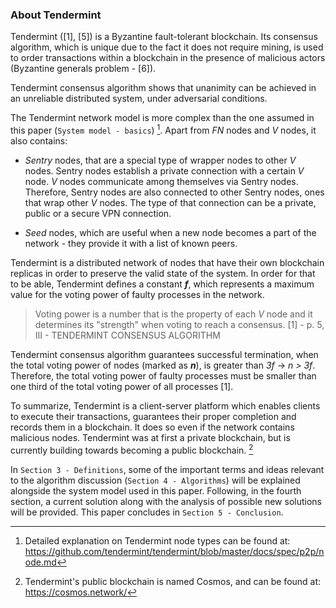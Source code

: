 ### About Tendermint

Tendermint ([1], [5]) is a Byzantine fault-tolerant blockchain. Its consensus algorithm, which is unique due to the fact it does not require mining, is used to order transactions within a blockchain in the presence of malicious actors (Byzantine generals problem - [6]). 

Tendermint consensus algorithm shows that unanimity can be achieved in an unreliable distributed system, under adversarial conditions.

The Tendermint network model is more complex than the one assumed in this paper (`System model - basics`) [^1]. Apart from *FN* nodes and *V* nodes, it also contains: 

* *Sentry* nodes, that are a special type of wrapper nodes to other *V* nodes. Sentry nodes establish a private connection with a certain *V* node. *V* nodes communicate among themselves via Sentry nodes. Therefore, Sentry nodes are also connected to other Sentry nodes, ones that wrap other *V* nodes. The type of that connection can be a private, public or a secure VPN connection. 

* *Seed* nodes, which are useful when a new node becomes a part of the network - they provide it with a list of known peers.

Tendermint is a distributed network of nodes that have their own blockchain replicas in order to preserve the valid state of the system. In order for that to be able, Tendermint defines a constant ***f***, which represents a maximum value for the voting power of faulty processes in the network.

> Voting power is a number that is the property of each *V* node and it determines its "strength" when voting to reach a consensus. [1] - p. 5, III - TENDERMINT CONSENSUS ALGORITHM

Tendermint consensus algorithm guarantees successful termination, when the total voting power of nodes (marked as ***n***), is greater than *3f* → *n > 3f*. Therefore, the total voting power of faulty processes must be smaller than one third of the total voting power of all processes [1].

To summarize, Tendermint is a client-server platform which enables clients to execute their transactions, guarantees their proper completion and records them in a blockchain. It does so even if the network contains malicious nodes. Tendermint was at first a private blockchain, but is currently building towards becoming a public blockchain. [^2]

In `Section 3 - Definitions`, some of the important terms and ideas relevant to the algorithm discussion (`Section 4 - Algorithms`) will be explained alongside the system model used in this paper. Following, in the fourth section, a current solution along with the analysis of possible new solutions will be provided. This paper concludes in `Section 5 - Conclusion`.

[^1]: Detailed explanation on Tendermint node types can be found at: <https://github.com/tendermint/tendermint/blob/master/docs/spec/p2p/node.md>

[^2]: Tendermint's public blockchain is named Cosmos, and can be found at: <https://cosmos.network/>



<!--stackedit_data:
eyJoaXN0b3J5IjpbLTEwMzc3NTA0NDEsNzE1NTUyOTU4LDE0OD
U2MzkyMjcsNDkxNDQxMDY5LC0xNzY5Mjg2MzU0LDcxNjM1MjYw
NSwyOTU2MDI2NDgsMjE0NzI1ODAxMSwtMTkyMTk0MzcxOCwtMT
g5NTc3MzI5NSwtMTExODMyNTY4OSwxMDY0NDIyNTgxLC02NjM1
NjIwMDUsNjQ3MDYxMDMzXX0=
-->